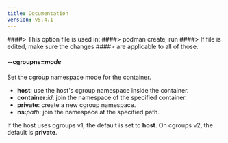 ```yaml
---
title: Documentation
version: v5.4.1
---
```


####> This option file is used in:
####>   podman create, run
####> If file is edited, make sure the changes
####> are applicable to all of those.
#### **--cgroupns**=*mode*

Set the cgroup namespace mode for the container.

- **host**: use the host's cgroup namespace inside the container.
- **container:**_id_: join the namespace of the specified container.
- **private**: create a new cgroup namespace.
- **ns:**_path_: join the namespace at the specified path.

If the host uses cgroups v1, the default is set to **host**. On cgroups v2, the default is **private**.

